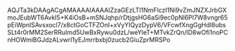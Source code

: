 AQJTa3kDAAgACgAMAAAAIAAAAIZzaGEzLTI1NmFlczI1Ni9vZmJNZXJrbGXmoJEubWT6AvkI5+K4iOsB+mSNJqhp/rDtjgsHG6aSi9ec0pNl6Pl7W8vngr65pEiWpnlSAvsxocl7/x8ctGoCTFZOnI+xVyYIQyzDypV6/VFcwfXngGgHdI8ubsSLt4r0rMM2SerRRuImd5UwBxRywu0dzL/weYleT+MTvkZrQn/lD8wOfi1noPCnHOWmiBGJdzALvwrI1yEJmrrbxbj0zucb2GiuZprMRSPo